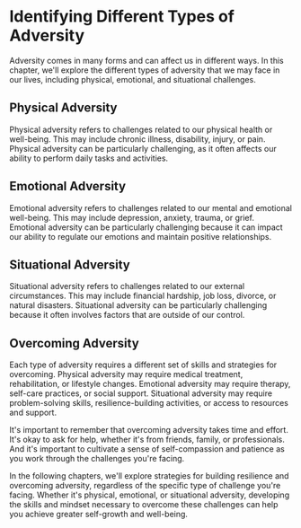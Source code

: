 Identifying Different Types of Adversity
=======================================================================

Adversity comes in many forms and can affect us in different ways. In this chapter, we'll explore the different types of adversity that we may face in our lives, including physical, emotional, and situational challenges.

Physical Adversity
------------------

Physical adversity refers to challenges related to our physical health or well-being. This may include chronic illness, disability, injury, or pain. Physical adversity can be particularly challenging, as it often affects our ability to perform daily tasks and activities.

Emotional Adversity
-------------------

Emotional adversity refers to challenges related to our mental and emotional well-being. This may include depression, anxiety, trauma, or grief. Emotional adversity can be particularly challenging because it can impact our ability to regulate our emotions and maintain positive relationships.

Situational Adversity
---------------------

Situational adversity refers to challenges related to our external circumstances. This may include financial hardship, job loss, divorce, or natural disasters. Situational adversity can be particularly challenging because it often involves factors that are outside of our control.

Overcoming Adversity
--------------------

Each type of adversity requires a different set of skills and strategies for overcoming. Physical adversity may require medical treatment, rehabilitation, or lifestyle changes. Emotional adversity may require therapy, self-care practices, or social support. Situational adversity may require problem-solving skills, resilience-building activities, or access to resources and support.

It's important to remember that overcoming adversity takes time and effort. It's okay to ask for help, whether it's from friends, family, or professionals. And it's important to cultivate a sense of self-compassion and patience as you work through the challenges you're facing.

In the following chapters, we'll explore strategies for building resilience and overcoming adversity, regardless of the specific type of challenge you're facing. Whether it's physical, emotional, or situational adversity, developing the skills and mindset necessary to overcome these challenges can help you achieve greater self-growth and well-being.
